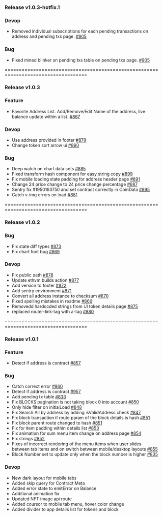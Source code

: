 ### Release v1.0.3-hotfix.1

### Devop

- Removed individual subscriptions for each pending transactions on address and pending txs page. [#905](https://github.com/EthVM/EthVM/pull/905)

### Bug

- Fixed mined blinker on pending txs table on pending txs page. [#905](https://github.com/EthVM/EthVM/pull/905)

===================================================================================

### Release v1.0.3

### Feature

- Favorite Address List. Add/Remove/Edit Name of the address, live balance update within a list. [#867](https://github.com/EthVM/EthVM/pull/867)

### Devop

- Use address provided in footer [#879](https://github.com/EthVM/EthVM/pull/879)
- Change token sort arrow ui [#890](https://github.com/EthVM/EthVM/pull/890)

### Bug

- Deep watch on chart data sets [#885](https://github.com/EthVM/EthVM/pull/885)
- Fixed transform hash component for easy string copy [#899](https://github.com/EthVM/EthVM/pull/899/commits/e63c11860e9b0a22d7cfecad80719c8787e2c42c)
- Fix mobile loading state padding for address header page [#891](https://github.com/EthVM/EthVM/pull/891)
- Change 24 price change to 24 price change percentage [#887](https://github.com/EthVM/EthVM/pull/887)
- Sentry fix #1950193750 and set contract correctly in CoinData [#895](https://github.com/EthVM/EthVM/pull/895)
- Catch v-img errors on load [#881](https://github.com/EthVM/EthVM/pull/881)

===================================================================================

### Release v1.0.2

### Bug

- Fix state diff types [#873](https://github.com/EthVM/EthVM/pull/873)
- Fix chart font bug [#869](https://github.com/EthVM/EthVM/pull/869)

### Devop

- Fix public path [#878](https://github.com/EthVM/EthVM/pull/878)
- Update ethvm builds action [#877](https://github.com/EthVM/EthVM/pull/877)
- Add version to footer [#872](https://github.com/EthVM/EthVM/pull/872)
- Add sentry environment [#871](https://github.com/EthVM/EthVM/pull/871)
- Convert all address instance to checksum [#870](https://github.com/EthVM/EthVM/pull/870)
- Fixed spelling mistakes in readme [#866](https://github.com/EthVM/EthVM/pull/866)
- Removedd hardocded strings from UI token details page [#875](https://github.com/EthVM/EthVM/pull/875)
- replaced router-link-tag with a-tag [#880](https://github.com/EthVM/EthVM/pull/880)

===================================================================================

### Release v1.0.1

### Feature

- Detect if address is contract [#857](https://github.com/EthVM/EthVM/pull/857)

### Bug

- Catch correct error [#860](https://github.com/EthVM/EthVM/pull/860)
- Detect if address is contract [#957](https://github.com/EthVM/EthVM/pull/957)
- Add pending tx table [#833](https://github.com/EthVM/EthVM/pull/833)
- Fix BLOCKS pagination is not taking block 0 into account [#850](https://github.com/EthVM/EthVM/pull/850)
- Only hide filter on initialLoad [#848](https://github.com/EthVM/EthVM/pull/848)
- Fix Search All by address by adding isValidAddress check [#847](https://github.com/EthVM/EthVM/pull/847)
- Fix block transaction if route param of the block details is hash [#851](https://github.com/EthVM/EthVM/pull/851)
- Fix block parent route changed to hash [#851](https://github.com/EthVM/EthVM/pull/851)
- Fix for item padding within details list [#853](https://github.com/EthVM/EthVM/pull/853)
- Fix animation for sum menu item change on address page [#854](https://github.com/EthVM/EthVM/pull/854)
- Fix strings [#852](https://github.com/EthVM/EthVM/pull/852)
- Fixes of incorrect rendering of the menu items when user slides between tab items and on switch between mobile/desktop layouts [#855](https://github.com/EthVM/EthVM/pull/855)
- Block Number set to update only when the block number is higher [#835](https://github.com/EthVM/EthVM/pull/835)

### Devop

- New dark layout for mobile tabs
- Added skip query for Contract Meta
- Added error state to emitError on Balance
- Additional animation fix
- Updated NFT image api route
- Added coursor to mobile tab menu, hover color change
- Added divider to app details list for tokens and block
